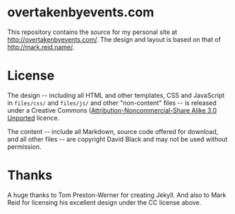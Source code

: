 overtakenbyevents.com
====================

This repository contains the source for my personal site at
<http://overtakenbyevents.com/>. The design and layout is based on that
of <http://mark.reid.name/>.

License
=======

The design -- including all HTML and other templates, CSS and
JavaScript in `files/css/` and `files/js/` and other "non-content"
files -- is released under a Creative Commons
([Attribution-Noncommercial-Share Alike 3.0 Unported][cc-by-nc-sa]
licence.

[cc-by-nc-sa]: http://creativecommons.org/licenses/by-nc-sa/3.0/

The content -- include all Markdown, source code offered for download,
and all other files -- are copyright David Black and may not be used
without permission.

Thanks
======

A huge thanks to Tom Preston-Werner for creating Jekyll. And also to
Mark Reid for licensing his excellent design under the CC license
above.

